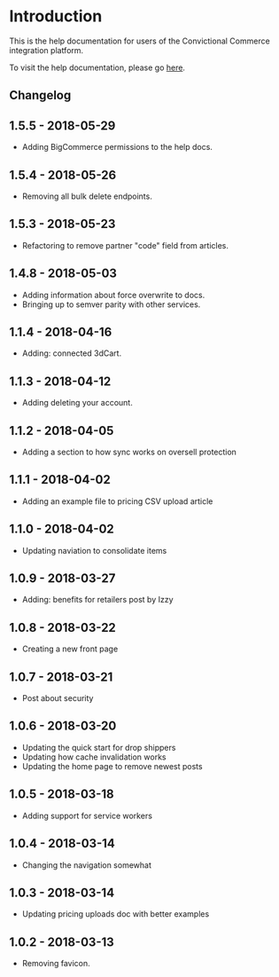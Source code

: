 # Introduction

This is the help documentation for users of the Convictional Commerce integration platform.

To visit the help documentation, please go [here](http://help.convictional.com).

## Changelog

## 1.5.5 - 2018-05-29

* Adding BigCommerce permissions to the help docs.

## 1.5.4 - 2018-05-26

* Removing all bulk delete endpoints.

## 1.5.3 - 2018-05-23

* Refactoring to remove partner "code" field from articles.

## 1.4.8 - 2018-05-03

* Adding information about force overwrite to docs.
* Bringing up to semver parity with other services.

## 1.1.4 - 2018-04-16

* Adding: connected 3dCart.

## 1.1.3 - 2018-04-12

* Adding deleting your account.

## 1.1.2 - 2018-04-05

* Adding a section to how sync works on oversell protection

## 1.1.1 - 2018-04-02

* Adding an example file to pricing CSV upload article

## 1.1.0 - 2018-04-02

* Updating naviation to consolidate items

## 1.0.9 - 2018-03-27

* Adding: benefits for retailers post by Izzy

## 1.0.8 - 2018-03-22

* Creating a new front page

## 1.0.7 - 2018-03-21

* Post about security

## 1.0.6 - 2018-03-20

* Updating the quick start for drop shippers
* Updating how cache invalidation works
* Updating the home page to remove newest posts

## 1.0.5 - 2018-03-18

* Adding support for service workers

## 1.0.4 - 2018-03-14

* Changing the navigation somewhat

## 1.0.3 - 2018-03-14

* Updating pricing uploads doc with better examples

## 1.0.2 - 2018-03-13

* Removing favicon.